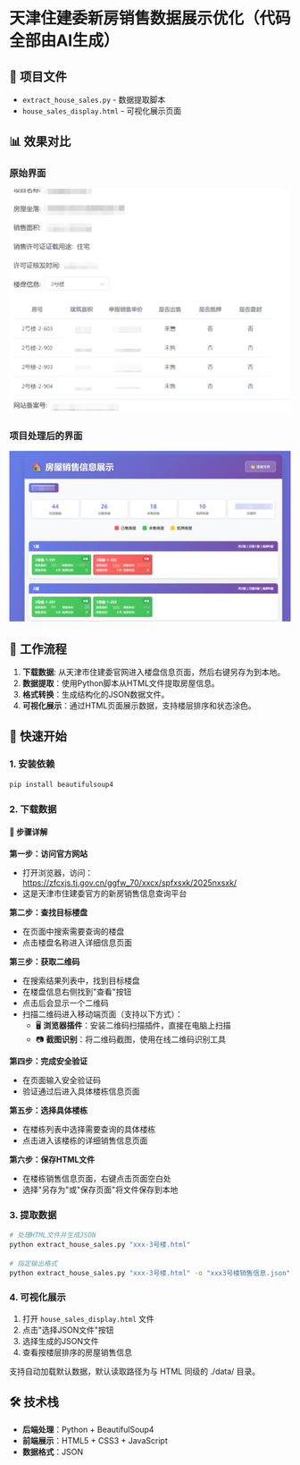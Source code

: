 # 天津住建委新房销售数据展示优化（代码全部由AI生成）


## 📁 项目文件

- `extract_house_sales.py` - 数据提取脚本
- `house_sales_display.html` - 可视化展示页面

## 📊 效果对比

### 原始界面
![原始界面](image1.png)

### 项目处理后的界面
![优化后的界面](image2.png)


## 🔄 工作流程
1. **下载数据**: 从天津市住建委官网进入楼盘信息页面，然后右键另存为到本地。
1. **数据提取**：使用Python脚本从HTML文件提取房屋信息。
2. **格式转换**：生成结构化的JSON数据文件。
3. **可视化展示**：通过HTML页面展示数据，支持楼层排序和状态涂色。


## 🚀 快速开始

### 1. 安装依赖

```bash
pip install beautifulsoup4
```

### 2. 下载数据

#### 📍 步骤详解

**第一步：访问官方网站**
- 打开浏览器，访问：https://zfcxjs.tj.gov.cn/ggfw_70/xxcx/spfxsxk/2025nxsxk/
- 这是天津市住建委官方的新房销售信息查询平台

**第二步：查找目标楼盘**
- 在页面中搜索需要查询的楼盘
- 点击楼盘名称进入详细信息页面

**第三步：获取二维码**
- 在搜索结果列表中，找到目标楼盘
- 在楼盘信息右侧找到"查看"按钮
- 点击后会显示一个二维码
- 扫描二维码进入移动端页面（支持以下方式）：
  - 🖥️ **浏览器插件**：安装二维码扫描插件，直接在电脑上扫描
  - 📷 **截图识别**：将二维码截图，使用在线二维码识别工具

**第四步：完成安全验证**
- 在页面输入安全验证码
- 验证通过后进入具体楼栋信息页面

**第五步：选择具体楼栋**
- 在楼栋列表中选择需要查询的具体楼栋
- 点击进入该楼栋的详细销售信息页面

**第六步：保存HTML文件**
- 在楼栋销售信息页面，右键点击页面空白处
- 选择"另存为"或"保存页面"将文件保存到本地


### 3. 提取数据

```bash
# 处理HTML文件并生成JSON
python extract_house_sales.py "xxx-3号楼.html"

# 指定输出格式
python extract_house_sales.py "xxx-3号楼.html" -o "xxx3号楼销售信息.json"
```

### 4. 可视化展示

1. 打开 `house_sales_display.html` 文件
2. 点击"选择JSON文件"按钮
3. 选择生成的JSON文件
4. 查看按楼层排序的房屋销售信息

支持自动加载默认数据，默认读取路径为与 HTML 同级的 ./data/ 目录。

## 🛠️ 技术栈

- **后端处理**：Python + BeautifulSoup4
- **前端展示**：HTML5 + CSS3 + JavaScript
- **数据格式**：JSON
